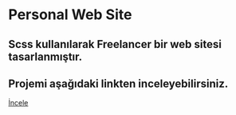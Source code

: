 # Personal Web Site

## Scss kullanılarak Freelancer bir web sitesi tasarlanmıştır. 

## Projemi aşağıdaki linkten inceleyebilirsiniz.

[ İncele ](https://6300983237e9f81cb66daf87--shimmering-fairy-7c6d08.netlify.app)